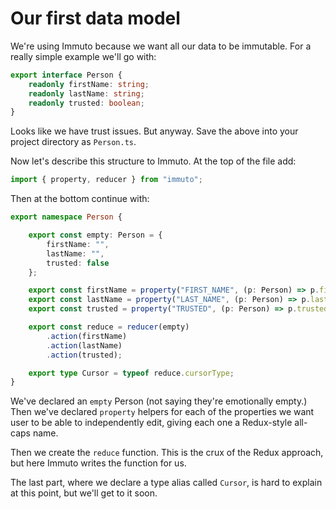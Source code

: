 # Our first data model

We're using Immuto because we want all our data to be immutable. For a really simple example we'll go with:

```ts
export interface Person {
    readonly firstName: string;
    readonly lastName: string;
    readonly trusted: boolean;
}
```

Looks like we have trust issues. But anyway. Save the above into your project directory as `Person.ts`.

Now let's describe this structure to Immuto. At the top of the file add:

```ts
import { property, reducer } from "immuto";
```

Then at the bottom continue with:

```ts
export namespace Person {

    export const empty: Person = {
        firstName: "",
        lastName: "",
        trusted: false
    };

    export const firstName = property("FIRST_NAME", (p: Person) => p.firstName);
    export const lastName = property("LAST_NAME", (p: Person) => p.lastName);
    export const trusted = property("TRUSTED", (p: Person) => p.trusted);

    export const reduce = reducer(empty)
        .action(firstName)
        .action(lastName)
        .action(trusted);

    export type Cursor = typeof reduce.cursorType;
}
```

We've declared an `empty` Person (not saying they're emotionally empty.) Then we've declared `property` helpers for each of the properties we want user to be able to independently edit, giving each one a Redux-style all-caps name.

Then we create the `reduce` function. This is the crux of the Redux approach, but here Immuto writes the function for us.

The last part, where we declare a type alias called `Cursor`, is hard to explain at this point, but we'll get to it soon.

